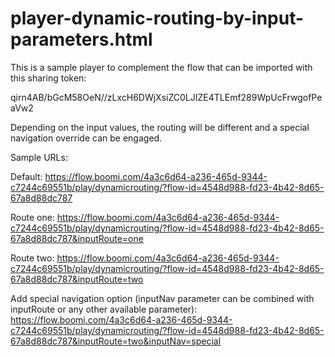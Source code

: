 # player-dynamic-routing-by-input-parameters.html
This is a sample player to complement the flow that can be imported with this sharing token:

qirn4AB/bGcM58OeN//zLxcH6DWjXsiZC0LJIZE4TLEmf289WpUcFrwgofPeaVw2

Depending on the input values, the routing will be different and a special navigation override can be engaged.

Sample URLs:

Default: https://flow.boomi.com/4a3c6d64-a236-465d-9344-c7244c69551b/play/dynamicrouting/?flow-id=4548d988-fd23-4b42-8d65-67a8d88dc787

Route one: https://flow.boomi.com/4a3c6d64-a236-465d-9344-c7244c69551b/play/dynamicrouting/?flow-id=4548d988-fd23-4b42-8d65-67a8d88dc787&inputRoute=one

Route two: https://flow.boomi.com/4a3c6d64-a236-465d-9344-c7244c69551b/play/dynamicrouting/?flow-id=4548d988-fd23-4b42-8d65-67a8d88dc787&inputRoute=two

Add special navigation option (inputNav parameter can be combined with inputRoute or any other available parameter): https://flow.boomi.com/4a3c6d64-a236-465d-9344-c7244c69551b/play/dynamicrouting/?flow-id=4548d988-fd23-4b42-8d65-67a8d88dc787&inputRoute=two&inputNav=special
